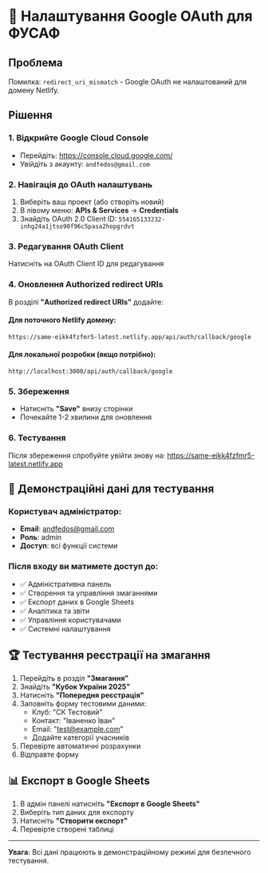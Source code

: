 # 🔧 Налаштування Google OAuth для ФУСАФ

## Проблема
Помилка: `redirect_uri_mismatch` - Google OAuth не налаштований для домену Netlify.

## Рішення

### 1. Відкрийте Google Cloud Console
- Перейдіть: https://console.cloud.google.com/
- Увійдіть з акаунту: `andfedos@gmail.com`

### 2. Навігація до OAuth налаштувань
1. Виберіть ваш проект (або створіть новий)
2. В лівому меню: **APIs & Services** → **Credentials**
3. Знайдіть OAuth 2.0 Client ID: `554165133232-inhg24a1jtso90f96c5pasa2hopgrdvt`

### 3. Редагування OAuth Client
Натисніть на OAuth Client ID для редагування

### 4. Оновлення Authorized redirect URIs
В розділі **"Authorized redirect URIs"** додайте:

#### Для поточного Netlify домену:
```
https://same-eikk4fzfmr5-latest.netlify.app/api/auth/callback/google
```

#### Для локальної розробки (якщо потрібно):
```
http://localhost:3000/api/auth/callback/google
```

### 5. Збереження
- Натисніть **"Save"** внизу сторінки
- Почекайте 1-2 хвилини для оновлення

### 6. Тестування
Після збереження спробуйте увійти знову на:
https://same-eikk4fzfmr5-latest.netlify.app

## 🎯 Демонстраційні дані для тестування

### Користувач адміністратор:
- **Email**: andfedos@gmail.com
- **Роль**: admin
- **Доступ**: всі функції системи

### Після входу ви матимете доступ до:
- ✅ Адміністративна панель
- ✅ Створення та управління змаганнями
- ✅ Експорт даних в Google Sheets
- ✅ Аналітика та звіти
- ✅ Управління користувачами
- ✅ Системні налаштування

## 🏆 Тестування реєстрації на змагання

1. Перейдіть в розділ **"Змагання"**
2. Знайдіть **"Кубок України 2025"**
3. Натисніть **"Попередня реєстрація"**
4. Заповніть форму тестовими даними:
   - Клуб: "СК Тестовий"
   - Контакт: "Іваненко Іван"
   - Email: "test@example.com"
   - Додайте категорії учасників
5. Перевірте автоматичні розрахунки
6. Відправте форму

## 📊 Експорт в Google Sheets

1. В адмін панелі натисніть **"Експорт в Google Sheets"**
2. Виберіть тип даних для експорту
3. Натисніть **"Створити експорт"**
4. Перевірте створені таблиці

---

**Увага**: Всі дані працюють в демонстраційному режимі для безпечного тестування.

